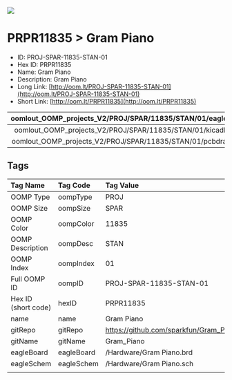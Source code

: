 


  
![][im]
# PRPR11835 > Gram Piano

- ID: PROJ-SPAR-11835-STAN-01
- Hex ID: PRPR11835
- Name: Gram Piano
- Description: Gram Piano
- Long Link: [http://oom.lt/PROJ-SPAR-11835-STAN-01](http://oom.lt/PROJ-SPAR-11835-STAN-01)
- Short Link: [http://oom.lt/PRPR11835](http://oom.lt/PRPR11835)
  

|oomlout_OOMP_projects_V2/PROJ/SPAR/11835/STAN/01/eagleImage.png|oomlout_OOMP_projects_V2/PROJ/SPAR/11835/STAN/01/eagleSchemImage.png|oomlout_OOMP_projects_V2/PROJ/SPAR/11835/STAN/01/kicadPcb3dFront.png|oomlout_OOMP_projects_V2/PROJ/SPAR/11835/STAN/01/kicadPcb3dBack.png|
| :---: | :---: | :---: | :---: |
|oomlout_OOMP_projects_V2/PROJ/SPAR/11835/STAN/01/kicadPcb3d.png|oomlout_OOMP_projects_V2/PROJ/SPAR/11835/STAN/01/bomBack.png|oomlout_OOMP_projects_V2/PROJ/SPAR/11835/STAN/01/bomFront.png|oomlout_OOMP_projects_V2/PROJ/SPAR/11835/STAN/01/pcbdraw.svg|
|oomlout_OOMP_projects_V2/PROJ/SPAR/11835/STAN/01/pcbdrawBack.svg||||

## Tags
  

|Tag Name|Tag Code|Tag Value|
| :--- | :--- | :--- |
|OOMP Type|oompType|PROJ|
|OOMP Size|oompSize|SPAR|
|OOMP Color|oompColor|11835|
|OOMP Description|oompDesc|STAN|
|OOMP Index|oompIndex|01|
|Full OOMP ID|oompID|PROJ-SPAR-11835-STAN-01|
|Hex ID (short code)|hexID|PRPR11835|
|name|name|Gram Piano|
|gitRepo|gitRepo|https://github.com/sparkfun/Gram_Piano|
|gitName|gitName|Gram_Piano|
|eagleBoard|eagleBoard|/Hardware/Gram Piano.brd|
|eagleSchem|eagleSchem|/Hardware/Gram Piano.sch|
||||



[im]: PROJ/SPAR/11835/STAN/01/kicadPcb3d_450.png
